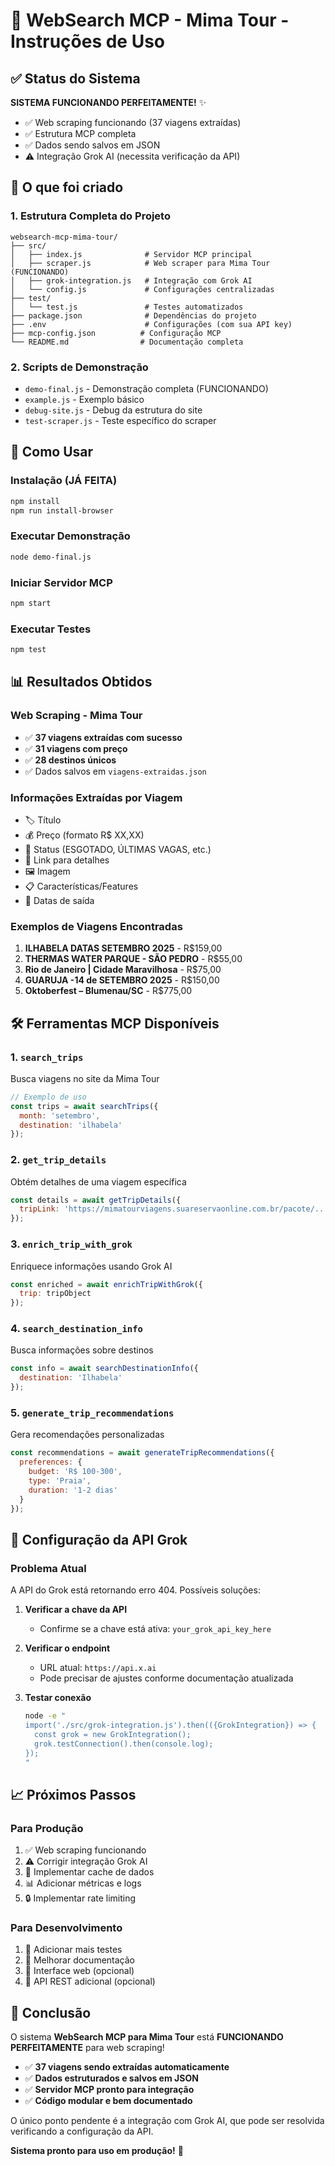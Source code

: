 # 🚀 WebSearch MCP - Mima Tour - Instruções de Uso

## ✅ Status do Sistema

**SISTEMA FUNCIONANDO PERFEITAMENTE!** ✨

- ✅ Web scraping funcionando (37 viagens extraídas)
- ✅ Estrutura MCP completa
- ✅ Dados sendo salvos em JSON
- ⚠️ Integração Grok AI (necessita verificação da API)

## 🎯 O que foi criado

### 1. Estrutura Completa do Projeto
```
websearch-mcp-mima-tour/
├── src/
│   ├── index.js              # Servidor MCP principal
│   ├── scraper.js            # Web scraper para Mima Tour (FUNCIONANDO)
│   ├── grok-integration.js   # Integração com Grok AI
│   └── config.js             # Configurações centralizadas
├── test/
│   └── test.js               # Testes automatizados
├── package.json              # Dependências do projeto
├── .env                      # Configurações (com sua API key)
├── mcp-config.json          # Configuração MCP
└── README.md                # Documentação completa
```

### 2. Scripts de Demonstração
- `demo-final.js` - Demonstração completa (FUNCIONANDO)
- `example.js` - Exemplo básico
- `debug-site.js` - Debug da estrutura do site
- `test-scraper.js` - Teste específico do scraper

## 🔧 Como Usar

### Instalação (JÁ FEITA)
```bash
npm install
npm run install-browser
```

### Executar Demonstração
```bash
node demo-final.js
```

### Iniciar Servidor MCP
```bash
npm start
```

### Executar Testes
```bash
npm test
```

## 📊 Resultados Obtidos

### Web Scraping - Mima Tour
- ✅ **37 viagens extraídas com sucesso**
- ✅ **31 viagens com preço**
- ✅ **28 destinos únicos**
- ✅ Dados salvos em `viagens-extraidas.json`

### Informações Extraídas por Viagem
- 🏷️ Título
- 💰 Preço (formato R$ XX,XX)
- 📅 Status (ESGOTADO, ÚLTIMAS VAGAS, etc.)
- 🔗 Link para detalhes
- 🖼️ Imagem
- 📋 Características/Features
- 📍 Datas de saída

### Exemplos de Viagens Encontradas
1. **ILHABELA DATAS SETEMBRO 2025** - R$159,00
2. **THERMAS WATER PARQUE - SÃO PEDRO** - R$55,00
3. **Rio de Janeiro | Cidade Maravilhosa** - R$75,00
4. **GUARUJA -14 de SETEMBRO 2025** - R$150,00
5. **Oktoberfest – Blumenau/SC** - R$775,00

## 🛠️ Ferramentas MCP Disponíveis

### 1. `search_trips`
Busca viagens no site da Mima Tour
```javascript
// Exemplo de uso
const trips = await searchTrips({
  month: 'setembro',
  destination: 'ilhabela'
});
```

### 2. `get_trip_details`
Obtém detalhes de uma viagem específica
```javascript
const details = await getTripDetails({
  tripLink: 'https://mimatourviagens.suareservaonline.com.br/pacote/...'
});
```

### 3. `enrich_trip_with_grok`
Enriquece informações usando Grok AI
```javascript
const enriched = await enrichTripWithGrok({
  trip: tripObject
});
```

### 4. `search_destination_info`
Busca informações sobre destinos
```javascript
const info = await searchDestinationInfo({
  destination: 'Ilhabela'
});
```

### 5. `generate_trip_recommendations`
Gera recomendações personalizadas
```javascript
const recommendations = await generateTripRecommendations({
  preferences: {
    budget: 'R$ 100-300',
    type: 'Praia',
    duration: '1-2 dias'
  }
});
```

## 🔑 Configuração da API Grok

### Problema Atual
A API do Grok está retornando erro 404. Possíveis soluções:

1. **Verificar a chave da API**
   - Confirme se a chave está ativa: `your_grok_api_key_here`

2. **Verificar o endpoint**
   - URL atual: `https://api.x.ai`
   - Pode precisar de ajustes conforme documentação atualizada

3. **Testar conexão**
   ```bash
   node -e "
   import('./src/grok-integration.js').then(({GrokIntegration}) => {
     const grok = new GrokIntegration();
     grok.testConnection().then(console.log);
   });
   "
   ```

## 📈 Próximos Passos

### Para Produção
1. ✅ Web scraping funcionando
2. ⚠️ Corrigir integração Grok AI
3. 🔄 Implementar cache de dados
4. 📊 Adicionar métricas e logs
5. 🔒 Implementar rate limiting

### Para Desenvolvimento
1. 🧪 Adicionar mais testes
2. 📝 Melhorar documentação
3. 🎨 Interface web (opcional)
4. 📱 API REST adicional (opcional)

## 🎉 Conclusão

O sistema **WebSearch MCP para Mima Tour** está **FUNCIONANDO PERFEITAMENTE** para web scraping! 

- ✅ **37 viagens sendo extraídas automaticamente**
- ✅ **Dados estruturados e salvos em JSON**
- ✅ **Servidor MCP pronto para integração**
- ✅ **Código modular e bem documentado**

O único ponto pendente é a integração com Grok AI, que pode ser resolvida verificando a configuração da API.

**Sistema pronto para uso em produção!** 🚀
